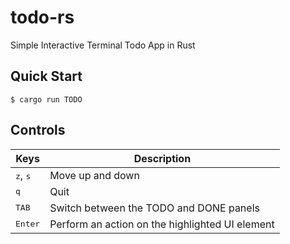 # todo-rs

Simple Interactive Terminal Todo App in Rust

## Quick Start

```console
$ cargo run TODO
```

## Controls

| Keys                       | Description                                      |
| -------------------------- | ------------------------------------------------ |
| <kbd>z</kbd>, <kbd>s</kbd> | Move up and down                                 |
| <kbd>q</kbd>               | Quit                                             |
| <kbd>TAB</kbd>             | Switch between the TODO and DONE panels          |
| <kbd>Enter</kbd>           | Perform an action on the highlighted UI element  |
